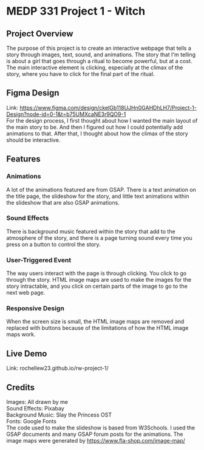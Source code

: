 # MEDP 331 Project 1 - Witch
## Project Overview
The purpose of this project is to create an interactive webpage that tells a story through images, text, sound, and animations. The story that I'm telling is about a girl that goes through a ritual to become powerful, but at a cost. The main interactive element is clicking, especially at the climax of the story, where you have to click for the final part of the ritual.
## Figma Design
Link: https://www.figma.com/design/ckeIGb118UJHn0GAHDhLH7/Project-1-Design?node-id=0-1&t=b75UMXcaNE3r9QO9-1
<br>For the design process, I first thought about how I wanted the main layout of the main story to be. And then I figured out how I could potentially add animations to that. After that, I thought about how the climax of the story should be interactive.
## Features
### Animations
A lot of the animations featured are from GSAP. There is a text animation on the title page, the slideshow for the story, and little text animations within the slideshow that are also GSAP animations.
### Sound Effects
There is background music featured within the story that add to the atmosphere of the story, and there is a page turning sound every time you press on a button to control the story.
### User-Triggered Event
The way users interact with the page is through clicking. You click to go through the story. HTML image maps are used to make the images for the story intractable, and you click on certain parts of the image to go to the next web page.
### Responsive Design
When the screen size is small, the HTML image maps are removed and replaced with buttons because of the limitations of how the HTML image maps work.
## Live Demo
Link: rochellew23.github.io/rw-project-1/
## Credits
Images: All drawn by me<br>
Sound Effects: Pixabay<br>
Background Music: Slay the Princess OST<br>
Fonts: Google Fonts<br>
The code used to make the slideshow is based from W3Schools. I used the GSAP documents and many GSAP forum posts for the animations. The image maps were generated by https://www.fla-shop.com/image-map/
